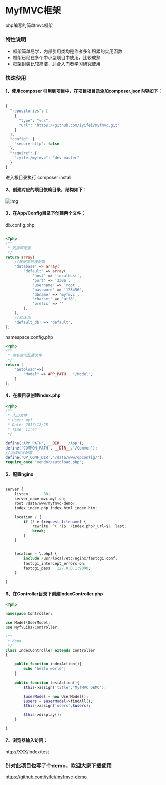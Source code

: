 # MyfMVC框架

php编写的简单mvc框架

### 特性说明

- 框架简单易学，内部引用类均是作者多年积累的实用函数
- 框架已经在多个中小型项目中使用，比较成熟
- 框架封装比较简洁，适合入门者学习研究使用

### 快速使用

#### 1、使用composer 引用到项目中，在项目根目录添加composer.json内容如下：

```php

{
  "repositories": [
    {
      "type": "vcs",
      "url": "https://github.com/iyifei/myfmvc.git"
    }
  ],
  "config": {
    "secure-http": false
  },
  "require": {
    "iyifei/myfmvc": "dev-master"
  }
}

```
进入根目录执行 composer install
 

#### 2、创建对应的项目依赖目录，结构如下：

![img](http://chuantu.biz/t6/189/1514453112x-1566638271.png)

#### 3、在App/Config目录下创建两个文件：
db.config.php
```php

<?php
/**
 * 数据库配置
 */
return array(
    //数据库链接配置
    'database' => array(
        'default' => array(
            'host' => 'localhost',
            'port' => '3306',
            'username' => 'root',
            'password' => '123456',
            'dbname' => 'myfmvc',
            'charset' => 'utf8',
            'prefix' => ''
        ),
    ),
    //默认db
    'default_db' => 'default',
);

```

namespace.config.php

```php
<?php
/**
 * 命名空间配置文件
 */
return [
    'autoload'=>[
        "Model" => APP_PATH . "/Model",
    ]
];

```
#### 4、在根目录创建index.php

```php
<?php
/**
 * 入口文件
 * User: myf
 * Date: 2017/12/28
 * Time: 11:44
 */

define('APP_PATH', __DIR__.'/App');
define('COMMON_PATH', __DIR__.'/Common');
//运维相关配置
define('OP_CONF_DIR','/data/www/opconfig/');
require_once 'vendor/autoload.php';

```
#### 5、配置nginx

```php

server {
    listen       80;
    server_name mvc.myf.cn;
    root /data/www/myfmvc-demo/;
    index index.php index.html index.htm;

    location / {
        if (!-e $request_filename) {
            rewrite  ^(.*)$  /index.php?_url=$1  last;
            break;
        }
    }


    location ~ \.php$ {
        include /usr/local/etc/nginx/fastcgi.conf;
        fastcgi_intercept_errors on;
        fastcgi_pass   127.0.0.1:9000;
    }

}

```

#### 6、在Controller目录下创建IndexController.php

```php
<?php

namespace Controller;

use Model\UserModel;
use Myf\Libs\Controller;

/**
 * demo
 */
class IndexController extends Controller
{

    public function indexAction(){
        echo "hello world";
    }

    public function testAction(){
        $this->assign('title',"MyfMVC DEMO");

        $userModel = new UserModel();
        $users = $userModel->findAll();
        $this->assign('users',$users);

        $this->display();
    }

}

```

#### 7、浏览器输入访问：
http://XXX/index/test


### 针对此项目也写了个demo，欢迎大家下载使用
https://github.com/iyifei/myfmvc-demo